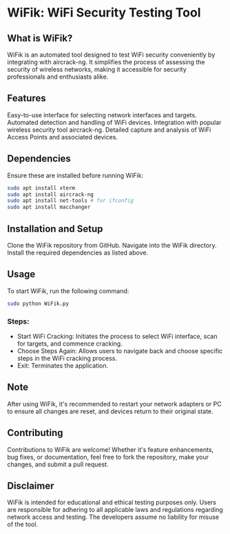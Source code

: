 # WiFik: WiFi Security Testing Tool
## What is WiFik?
WiFik is an automated tool designed to test WiFi security conveniently by integrating with aircrack-ng. It simplifies the process of assessing the security of wireless networks, making it accessible for security professionals and enthusiasts alike.

## Features
Easy-to-use interface for selecting network interfaces and targets.
Automated detection and handling of WiFi devices.
Integration with popular wireless security tool aircrack-ng.
Detailed capture and analysis of WiFi Access Points and associated devices.

## Dependencies
Ensure these are installed before running WiFik:
```bash
sudo apt install xterm
sudo apt install aircrack-ng
sudo apt install net-tools # for ifconfig
sudo apt install macchanger 
```

## Installation and Setup
Clone the WiFik repository from GitHub.
Navigate into the WiFik directory.
Install the required dependencies as listed above.

## Usage
To start WiFik, run the following command:

```bash
sudo python WiFik.py
```

### Steps:
- Start WiFi Cracking: Initiates the process to select WiFi interface, scan for targets, and commence cracking.
- Choose Steps Again: Allows users to navigate back and choose specific steps in the WiFi cracking process.
- Exit: Terminates the application.

## Note
After using WiFik, it's recommended to restart your network adapters or PC to ensure all changes are reset, and devices return to their original state.

## Contributing
Contributions to WiFik are welcome! Whether it's feature enhancements, bug fixes, or documentation, feel free to fork the repository, make your changes, and submit a pull request.

## Disclaimer
WiFik is intended for educational and ethical testing purposes only. Users are responsible for adhering to all applicable laws and regulations regarding network access and testing. The developers assume no liability for misuse of the tool.